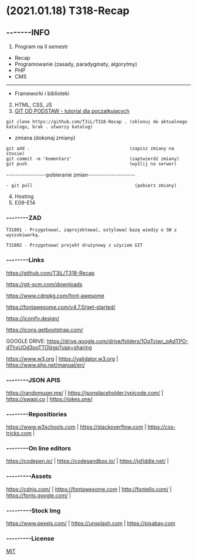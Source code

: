 # (2021.01.18) T318-Recap

## -------INFO

1. Program na II semestr
 - Recap
 - Programowanie (zasady, paradygmaty, algorytmy)
 - PHP
 - CMS
 --------------------
 - Frameworki i biblioteki
2. HTML, CSS, JS
3. [GIT OD PODSTAW - tutorial dla początkujących](https://youtu.be/j-EhgAi-u-Y)
```
git clone https://github.com/T3iL/T318-Recap . (sklonuj do aktualnego katalogu, brak . utworzy katalog)
```
- zmiana                                         (dokonaj zmiany)
```
git add .                                      (zapisz zmiany na stosie)
git commit -m 'komentarz'                      (zaptwierdź zmiany)
git push                                       (wyślij na serwer)
``` 
 -----------------pobieranie zmian--------------------
```
- git pull                                       (pobierz zmiany)
```
 
4. Hosting
5. E09-E14


### --------ZAD

```
T31801 - Przygotować, zaprojektować, ostylować bazę wiedzy o SW z wyszukiwarką.

T31802 - Przygotować projekt drużynowy z użyciem GIT

```

### --------Links
https://github.com/T3iL/T318-Recap

https://git-scm.com/downloads

https://www.cdnpkg.com/font-awesome

https://fontawesome.com/v4.7.0/get-started/

https://iconify.design/

https://icons.getbootstrap.com/

GOOGLE DRIVE: 
https://drive.google.com/drive/folders/1OqTcjwr_qAdTPO-dThxUOd3ooTTOlzgp?usp=sharing

https://www.w3.org | https://validator.w3.org | https://www.php.net/manual/en/
### --------JSON APIS
https://randomuser.me/ | https://jsonplaceholder.typicode.com/ | https://swapi.co | https://jokes.one/
### --------Repositiories
https://www.w3schools.com | https://stackoverflow.com | https://css-tricks.com |
### --------On line editors
https://codepen.io/ | https://codesandbox.io/ | https://jsfiddle.net/ |
### ---------Assets
https://cdnjs.com/ | https://fontawesome.com | http://fontello.com/ | https://fonts.google.com/ |
### ---------Stock Img
https://www.pexels.com/ | https://unsplash.com | https://pixabay.com
### ---------License
[MIT](https://choosealicense.com/licenses/mit/)
